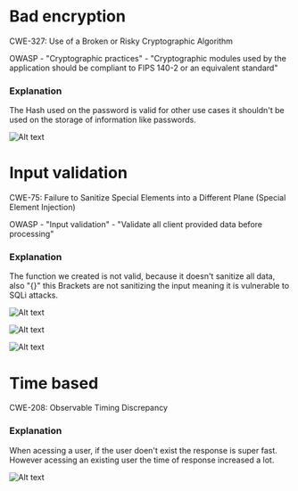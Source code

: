 # Bad encryption
CWE-327: Use of a Broken or Risky Cryptographic Algorithm

OWASP - "Cryptographic practices" - "Cryptographic modules used by the application should be compliant to FIPS 140-2 or an equivalent standard"

### Explanation
The Hash used on the password is valid for other use cases it shouldn't be used on the storage of information like passwords.

![Alt text](/impossivel/img/image.png)

# Input validation
CWE-75: Failure to Sanitize Special Elements into a Different Plane (Special Element Injection)

OWASP - "Input validation" - "Validate all client provided data before processing"

### Explanation
The function we created is not valid, because it doesn't sanitize all data, also "{}" this Brackets are not sanitizing the input meaning it is vulnerable to SQLi attacks.

![Alt text](/impossivel/img/image-1.png)

![Alt text](/impossivel/img/image-2.png)

![Alt text](/impossivel/img/image-4.png)

# Time based
CWE-208: Observable Timing Discrepancy

### Explanation
When acessing a user, if the user doen't exist the response is super fast. However acessing an existing user the time of response increased a lot.

![Alt text](/impossivel/img/image-3.jpeg)